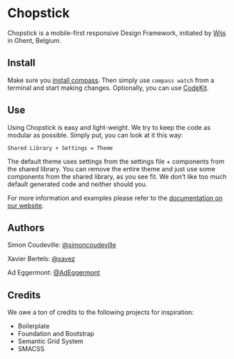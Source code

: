 Chopstick
=========

Chopstick is a mobile-first responsive Design Framework, initiated by [Wijs](http://wijs.be) in Ghent, Belgium.

## Install

Make sure you [install compass](http://compass-style.org/install). Then simply use `compass watch` from a terminal and start making changes. Optionally, you can use [CodeKit](http://incident57.com/codekit/).

## Use

Using Chopstick is easy and light-weight. We try to keep the code as modular as possible. Simply put, you can look at it this way:

    Shared Library + Settings = Theme

The default theme uses settings from the settings file + components from the shared library. You can remove the entire theme and just use some components from the shared library, as you see fit. We don’t like too much default generated code and neither should you.

For more information and examples please refer to the [documentation on our website](http://getchopstick.com/docs).

## Authors

Simon Coudeville: 
[@simoncoudeville](http://twitter.com/simoncoudeville)

Xavier Bertels: 
[@xavez](http://twitter.com/xavez)

Ad Eggermont: 
[@AdEggermont](http://twitter.com/AdEggermont)

## Credits

We owe a ton of credits to the following projects for inspiration:

* Boilerplate
* Foundation and Bootstrap
* Semantic Grid System
* SMACSS
